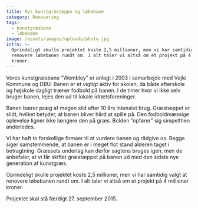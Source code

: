 ```yaml
---
title: Nyt kunstgræstæppe og løbebane
category: Renovering
tags:
  - kunstgræsbane
  - løbebane
image: /assets/images/uploads/photo.jpg
intro: >-
  Oprindeligt skulle projektet koste 2,5 millioner, men vi har samtidig valgt at
  renovere løbebanen rundt om. I alt taler vi altså om et projekt på 4 millioner
  kroner.
---
```

Vores kunstgræsbane ”Wembley” er anlagt i 2003 i samarbejde med Vejle Kommune og DBU. Banen er et vigtigt aktiv for skolen, da både efterskole og højskole dagligt træner fodbold på banen. I de timer hvor vi ikke selv bruger banen, lejes den ud til lokale idrætsforeninger.

Banen bærer præg af megen slid efter 10 års intensivt brug. Græstæppet er slidt, hvilket betyder, at banen bliver hård at spille på. Den fodboldmæssige oplevelse ligner ikke længere den på græs. Bolden ”opfører” sig simpelthen anderledes. 

Vi har haft to forskellige firmaer til at vurdere banen og rådgive os. Begge siger samstemmende, at banen er i meget flot stand alderen taget i betragtning. Græssets underlag kan derfor sagtens bruges igen, men de anbefaler, at vi får skiftet græstæppet på banen ud med den sidste nye generation af kunstgræs. 

Oprindeligt skulle projektet koste 2,5 millioner, men vi har samtidig valgt at renovere løbebanen rundt om. I alt taler vi altså om et projekt på 4 millioner kroner.

Projektet skal stå færdigt 27. september 2015.
